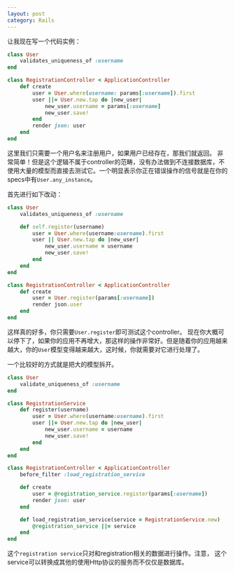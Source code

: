 ```yaml
---
layout: post
category: Rails
---
```

让我现在写一个代码实例：

```ruby
class User
	validates_uniqueness_of :username
end
```

```ruby
class RegistrationController < ApplicationController
	def create
		user = User.where(username: params[:username]).first
		user ||= User.new.tap do |new_user|
			new_user.username = params[:username]
			new_user.save!
		end
		render json: user
	end
end
```

这里我们只需要一个用户名来注册用户，如果用户已经存在，那我们就返回。 非常简单！但是这个逻辑不属于controller的范畴，没有办法做到不连接数据库，不使用大量的模型而直接去测试它。一个明显表示你正在错误操作的信号就是在你的specs中有`User.any_instance`。

首先进行如下改动：

```ruby
class User
	validates_uniqueness_of :username

	def self.register(username)
		user = User.where(username:username).first
		user || User.new.tap do |new_user|
			new_user.username = username
			new_user.save!
		end
	end
end
```
```ruby
class RegistrationController < ApplicationController
	def create
		user = User.register(params[:username])
		render json.user
	end
end
```

这样真的好多，你只需要`User.register`即可测试这个controller。
现在你大概可以停下了，如果你的应用不再增大，那这样的操作非常好。但是随着你的应用越来越大，你的`User`模型变得越来越大，这时候，你就需要对它进行处理了。

一个比较好的方式就是把大的模型拆开。

```ruby
class User
	validate_uniqueness_of :username
end
```

```ruby
class RegistrationService
	def register(username)
		user = User.where(username:username).first
		user ||= User.new.tap do |new_user|
			new_user.username = username
			new_user.save!
		end
	end
end
```

```ruby
class RegistrationController < ApplicationController
	before_filter :load_registration_service

	def create
		user = @registration_service.register(params[:username])
		render json: user
	end

	def load_registration_service(service = RegistrationService.new)
		@registration_service ||= service
	end
end
```

这个`registration service`只对和registration相关的数据进行操作。注意， 这个service可以转换成其他的使用Http协议的服务而不仅仅是数据库。